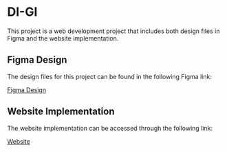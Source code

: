 # DI-GI

This project is a web development project that includes both design files in Figma and the website implementation.

## Figma Design

The design files for this project can be found in the following Figma link:

[Figma Design](https://www.figma.com/file/yLB0Z68RI4i7UEmiTKJ2XB/mob-first?node-id=0%3A903&mode=dev)

## Website Implementation

The website implementation can be accessed through the following link:

[Website](https://digiagency.netlify.app/)
